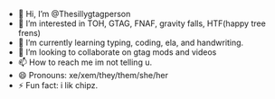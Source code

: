 - 👋 Hi, I’m @Thesillygtagperson
- 👀 I’m interested in TOH, GTAG, FNAF, gravity falls, HTF(happy tree frens)
- 🌱 I’m currently learning typing, coding, ela, and handwriting.
- 💞️ I’m looking to collaborate on gtag mods and videos
- 📫 How to reach me im not telling u.
- 😄 Pronouns: xe/xem/they/them/she/her
- ⚡ Fun fact: i lik chipz.

<!---
Thesillygtagperson/Thesillygtagperson is a ✨ special ✨ repository because its `README.md` (this file) appears on your GitHub profile.
You can click the Preview link to take a look at your changes.
--->
